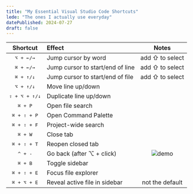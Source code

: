 ```yaml
---
title: "My Essential Visual Studio Code Shortcuts"
lede: "The ones I actually use everyday"
datePublished: 2024-07-27
draft: false
---
```


|        Shortcut        | Effect                           |                          Notes                          |
| :--------------------: | :------------------------------- | :-----------------------------------------------------: |
|   <kbd>⌥ + ←/→</kbd>   | Jump cursor by word              |                     add ⇧ to select                     |
|   <kbd>⌘ + ←/→</kbd>   | Jump cursor to start/end of line |                     add ⇧ to select                     |
|   <kbd>⌘ + ↑/↓</kbd>   | Jump cursor to start/end of file |                     add ⇧ to select                     |
|   <kbd>⌥ + ↑/↓</kbd>   | Move line up/down                |
| <kbd>⇧ + ⌥ + ↑/↓</kbd> | Duplicate line up/down           |
|    <kbd>⌘ + P</kbd>    | Open file search                 |
|  <kbd>⌘ + ⇧ + P</kbd>  | Open Command Palette             |
|  <kbd>⌘ + ⇧ + F</kbd>  | Project-wide search              |
|    <kbd>⌘ + W</kbd>    | Close tab                        |
|  <kbd>⌘ + ⇧ + T</kbd>  | Reopen closed tab                |
|    <kbd>^ + -</kbd>    | Go back (after ⌥ + click)        | ![demo](/assets/essential-vscode-shortcuts/go-back.gif) |
|    <kbd>⌘ + B</kbd>    | Toggle sidebar                   |
|  <kbd>⌘ + ⇧ + E</kbd>  | Focus file explorer              |
|  <kbd>⌘ + ⌥ + E</kbd>  | Reveal active file in sidebar    |                     not the default                     |

